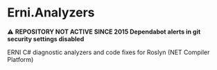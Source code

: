 # Erni.Analyzers

:warning: **REPOSITORY NOT ACTIVE SINCE 2015 Dependabot alerts in git security settings disabled**

ERNI C# diagnostic analyzers and code fixes for Roslyn (NET Compiler Platform)
